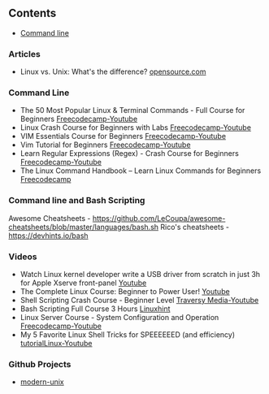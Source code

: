 ## Contents

* [Command line](#command-line)

### Articles

- Linux vs. Unix: What's the difference? [opensource.com](https://opensource.com/article/18/5/differences-between-linux-and-unix)

### Command Line
- The 50 Most Popular Linux & Terminal Commands - Full Course for Beginners [Freecodecamp-Youtube](https://youtu.be/ZtqBQ68cfJc?si=0CcP0uudrIJHzeJF)
- Linux Crash Course for Beginners with Labs [Freecodecamp-Youtube](https://youtu.be/6WatcfENsOU?si=g_-zHg7GD1er2Hay)
- VIM Essentials Course for Beginners [Freecodecamp-Youtube](https://youtu.be/JYNA9j8SXs4?si=k7xUXZf0dOsBfn-f)
- Vim Tutorial for Beginners [Freecodecamp-Youtube](https://youtu.be/RZ4p-saaQkc?si=P-RDruckbvayL0Yq)
- Learn Regular Expressions (Regex) - Crash Course for Beginners [Freecodecamp-Youtube](https://youtu.be/ZfQFUJhPqMM?si=KUjwaZi6P3_iJ355)
- The Linux Command Handbook – Learn Linux Commands for Beginners [Freecodecamp](https://www.freecodecamp.org/news/the-linux-commands-handbook/)

### Command line and Bash Scripting


Awesome Cheatsheets - https://github.com/LeCoupa/awesome-cheatsheets/blob/master/languages/bash.sh
Rico's cheatsheets - https://devhints.io/bash

### Videos
- Watch Linux kernel developer write a USB driver from scratch in just 3h for Apple Xserve front-panel [Youtube](https://youtu.be/IXBC85SGC0Q?si=ACB-XsY_u8DJargo)
- The Complete Linux Course: Beginner to Power User! [Youtube](https://youtu.be/wBp0Rb-ZJak?si=GH5-j9EyxiOOMI3Q)
- Shell Scripting Crash Course - Beginner Level [Traversy Media-Youtube](https://youtu.be/v-F3YLd6oMw?si=o7K65yM5Ja8h84Jl)
- Bash Scripting Full Course 3 Hours [Linuxhint](https://youtu.be/e7BufAVwDiM?si=nSxwCJxOz0D9cOHd)
- Linux Server Course - System Configuration and Operation [Freecodecamp-Youtube](https://youtu.be/WMy3OzvBWc0?si=NPlHW41edJd8wX2_)
- My 5 Favorite Linux Shell Tricks for SPEEEEEED (and efficiency) [tutorialLinux-Youtube](https://youtu.be/V8EUdia_kOE?si=Zuulv_oh5uH9PH8S)

### Github Projects
- [modern-unix](https://github.com/ibraheemdev/modern-unix)